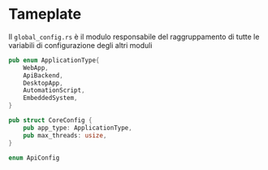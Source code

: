 # Tameplate

Il `global_config.rs` è il modulo responsabile del raggruppamento di tutte le variabili di configurazione degli altri moduli

```Rust
pub enum ApplicationType{
	WebApp,
	ApiBackend,
	DesktopApp,
	AutomationScript,
	EmbeddedSystem,
}

pub struct CoreConfig {
    pub app_type: ApplicationType,
    pub max_threads: usize,
}

enum ApiConfig

```